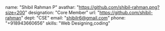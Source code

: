 name: "Shibil Rahman P"
avathar: "https://github.com/shibil-rahman.png?size=200"
designation: "Core Member"
url: "https://github.com/shibil-rahman"
dept: "CSE"
email: "shibilr6@gmail.com"
phone: "+918943660656"
skills: "Web Designing,coding"
